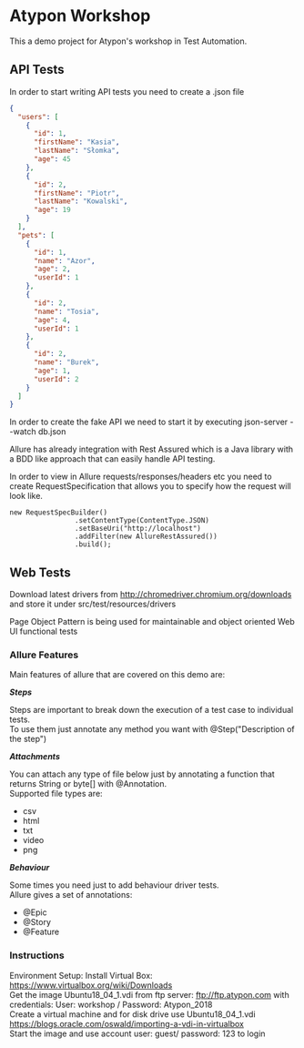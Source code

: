 # Atypon Workshop

This a demo project for Atypon's workshop in Test Automation.

## API Tests

In order to start writing API tests you need to create a .json file

```json
{
  "users": [
    {
      "id": 1,
      "firstName": "Kasia",
      "lastName": "Słomka",
      "age": 45
    },
    {
      "id": 2,
      "firstName": "Piotr",
      "lastName": "Kowalski",
      "age": 19
    }
  ],
  "pets": [
    {
      "id": 1,
      "name": "Azor",
      "age": 2,
      "userId": 1
    },
    {
      "id": 2,
      "name": "Tosia",
      "age": 4,
      "userId": 1
    },
    {
      "id": 2,
      "name": "Burek",
      "age": 1,
      "userId": 2
    }
  ]
}
```
In order to create the fake API we need to start it by executing json-server --watch db.json

Allure has already integration with Rest Assured which is a Java library with a BDD like approach that can easily handle 
API testing. 

In order to view in Allure requests/responses/headers etc you need to create RequestSpecification that allows you to specify how the request will look like.

````
new RequestSpecBuilder()
                .setContentType(ContentType.JSON)
                .setBaseUri("http://localhost")
                .addFilter(new AllureRestAssured())
                .build();
````

## Web Tests

Download latest drivers from http://chromedriver.chromium.org/downloads and store it under src/test/resources/drivers

Page Object Pattern is being used for maintainable and object oriented Web UI functional tests

### Allure Features

Main features of allure that are covered on this demo are:

**_Steps_** <br>

Steps are important to break down the execution of a test case to individual tests.<br>
To use them just annotate any method you want with @Step("Description of the step")

**_Attachments_**

You can attach any type of file below just by annotating a function that returns String or byte[] with @Annotation. <br>
Supported file types are:
* csv
* html
* txt
* video
* png

**_Behaviour_**

Some times you need just to add behaviour driver tests. <br>
Allure gives a set of annotations:

* @Epic
* @Story
* @Feature

### Instructions
Environment Setup:
Install Virtual Box: https://www.virtualbox.org/wiki/Downloads<br>
Get the image Ubuntu18_04_1.vdi from ftp server: ftp://ftp.atypon.com with credentials: User: workshop / Password: Atypon_2018<br>
Create a virtual machine and for disk drive use Ubuntu18_04_1.vdi https://blogs.oracle.com/oswald/importing-a-vdi-in-virtualbox<br>
Start the image and use account user: guest/ password: 123 to login<br>

